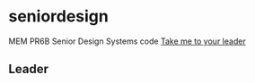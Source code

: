 # seniordesign
MEM PR6B Senior Design Systems code
[Take me to your leader](#leader)


## <a name="leader">Leader</a>
